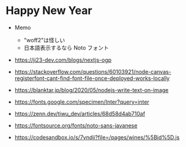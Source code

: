# Happy New Year

- Memo

  - "woff2"は怪しい
  - 日本語表示するなら Noto フォント

- https://ji23-dev.com/blogs/nextjs-ogp
- https://stackoverflow.com/questions/60103921/node-canvas-registerfont-cant-find-font-file-once-deployed-works-locally
- https://blanktar.jp/blog/2020/05/nodejs-write-text-on-image
- https://fonts.google.com/specimen/Inter?query=inter
- https://zenn.dev/tiwu_dev/articles/68d58d4ab710af
- https://fontsource.org/fonts/noto-sans-javanese
- https://codesandbox.io/s/7vndji?file=/pages/wines/%5Bid%5D.js
